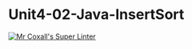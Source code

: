 # Unit4-02-Java-InsertSort
[![Mr Coxall's Super Linter](https://github.com/ICS4U-Programming-MelodyB/Unit4-02-Java-InsertSort/workflows/Mr%20Coxall's%20Super%20Linter/badge.svg)](https://github.com/ICS4U-Programming-MelodyB/Unit4-02-Java-InsertSort/actions/)
